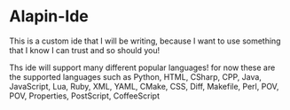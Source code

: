 # Alapin-Ide
This is a custom ide that I will be writing, because I want to use something that I know I can trust and so should you! 


Ths ide will support many different popular languages!
for now these are the supported languages
such as
Python,
HTML,
CSharp,
CPP,
Java,
JavaScript,
Lua,
Ruby,
XML,
YAML,
CMake,
CSS,
Diff,
Makefile,
Perl,
POV,
POV,
Properties,
PostScript,
CoffeeScript
